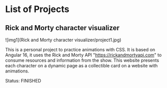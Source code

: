 
# List of Projects 

## Rick and Morty character visualizer
![img1](Rick and Morty character visualizer/project1.jpg)

This is a personal project to practice animations with CSS. It is based on Angular 16, it uses the Rick and Morty API "https://rickandmortyapi.com" to consume resources and information from the show. This website presents each character on a dynamic page as a collectible card on a website with animations.

Status:  FINISHED
